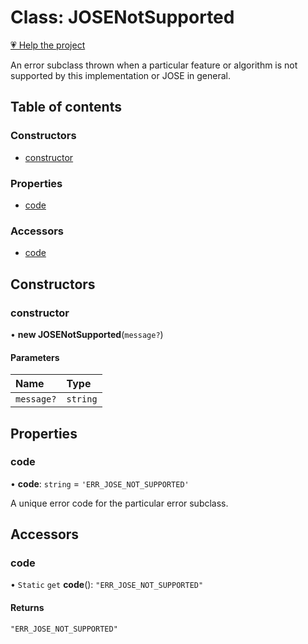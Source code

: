 # Class: JOSENotSupported

[💗 Help the project](https://github.com/sponsors/panva)

An error subclass thrown when a particular feature or algorithm is not supported by this
implementation or JOSE in general.

## Table of contents

### Constructors

- [constructor](util_errors.JOSENotSupported.md#constructor)

### Properties

- [code](util_errors.JOSENotSupported.md#code)

### Accessors

- [code](util_errors.JOSENotSupported.md#code-1)

## Constructors

### constructor

• **new JOSENotSupported**(`message?`)

#### Parameters

| Name | Type |
| :------ | :------ |
| `message?` | `string` |

## Properties

### code

• **code**: `string` = `'ERR_JOSE_NOT_SUPPORTED'`

A unique error code for the particular error subclass.

## Accessors

### code

• `Static` `get` **code**(): ``"ERR_JOSE_NOT_SUPPORTED"``

#### Returns

``"ERR_JOSE_NOT_SUPPORTED"``
